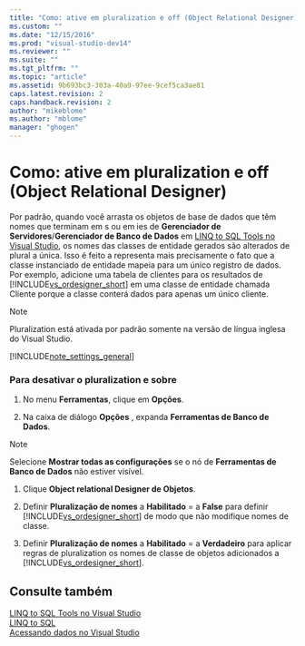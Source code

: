 ```yaml
---
title: "Como: ative em pluralization e off (Object Relational Designer) | Microsoft Docs"
ms.custom: ""
ms.date: "12/15/2016"
ms.prod: "visual-studio-dev14"
ms.reviewer: ""
ms.suite: ""
ms.tgt_pltfrm: ""
ms.topic: "article"
ms.assetid: 9b693bc3-303a-40a9-97ee-9cef5ca3ae81
caps.latest.revision: 2
caps.handback.revision: 2
author: "mikeblome"
ms.author: "mblome"
manager: "ghogen"
---
```

# Como: ative em pluralization e off (Object Relational Designer)
Por padrão, quando você arrasta os objetos de base de dados que têm nomes que terminam em s ou em ies de **Gerenciador de Servidores**\/**Gerenciador de Banco de Dados** em [LINQ to SQL Tools no Visual Studio](../data-tools/linq-to-sql-tools-in-visual-studio2.md), os nomes das classes de entidade gerados são alterados de plural a única.  Isso é feito a representa mais precisamente o fato que a classe instanciado de entidade mapeia para um único registro de dados.  Por exemplo, adicione uma tabela de clientes para os resultados de [!INCLUDE[vs_ordesigner_short](../data-tools/includes/vs_ordesigner_short_md.md)] em uma classe de entidade chamada Cliente porque a classe conterá dados para apenas um único cliente.  
  
> [!NOTE]
>  Pluralization está ativada por padrão somente na versão de língua inglesa do Visual Studio.  
  
 [!INCLUDE[note_settings_general](../data-tools/includes/note_settings_general_md.md)]  
  
### Para desativar o pluralization e sobre  
  
1.  No menu **Ferramentas**, clique em **Opções**.  
  
2.  Na caixa de diálogo **Opções** , expanda **Ferramentas de Banco de Dados**.  
  
> [!NOTE]
>  Selecione **Mostrar todas as configurações** se o nó de **Ferramentas de Banco de Dados** não estiver visível.  
  
1.  Clique **Object relational Designer de Objetos**.  
  
2.  Definir **Pluralização de nomes** a **Habilitado** \= a **False** para definir [!INCLUDE[vs_ordesigner_short](../data-tools/includes/vs_ordesigner_short_md.md)] de modo que não modifique nomes de classe.  
  
3.  Definir **Pluralização de nomes** a **Habilitado** \= a **Verdadeiro** para aplicar regras de pluralization os nomes de classe de objetos adicionados a [!INCLUDE[vs_ordesigner_short](../data-tools/includes/vs_ordesigner_short_md.md)].  
  
## Consulte também  
 [LINQ to SQL Tools no Visual Studio](../data-tools/linq-to-sql-tools-in-visual-studio2.md)   
 [LINQ to SQL](../Topic/LINQ%20to%20SQL.md)   
 [Acessando dados no Visual Studio](../data-tools/accessing-data-in-visual-studio.md)